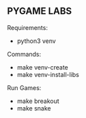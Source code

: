 PYGAME LABS
-----------

Requirements:

* python3 venv

Commands:

* make venv-create
* make venv-install-libs

Run Games:

* make breakout
* make snake